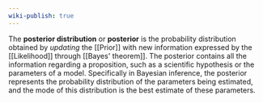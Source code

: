 ```yaml
---
wiki-publish: true
---
```

The **posterior distribution** or **posterior** is the probability distribution obtained by _updating_ the [[Prior]] with new information expressed by the [[Likelihood]] through [[Bayes' theorem]]. The posterior contains all the information regarding a proposition, such as a scientific hypothesis or the parameters of a model. Specifically in Bayesian inference, the posterior represents the probability distribution of the parameters being estimated, and the mode of this distribution is the best estimate of these parameters.